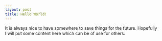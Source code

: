 ```yaml
---
layout: post
title: Hello World!
---
```


It is always nice to have somewhere to save things for the future. Hopefully I will put some content here which can be of use for others.